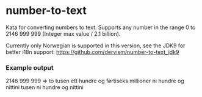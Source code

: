 # number-to-text

Kata for converting numbers to text. Supports any number in the range 0 to 2146 999 999 (Integer max value / 2.1 billion).

Currently only Norwegian is supported in this version, see the JDK9 for better i18n support:
https://github.com/dervism/number-to-text_jdk9

### Example output
2146 999 999 => to tusen ett hundre og førtiseks millioner ni hundre og nittini tusen ni hundre og nittini
